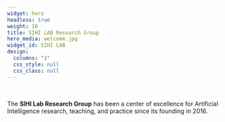 ```yaml
---
widget: hero
headless: true
weight: 10
title: SIHI LAB Research Group
hero_media: welcome.jpg
widget_id: SIHI LAB
design:
  columns: "1"
  css_style: null
  css_class: null
---
```

<br>

The **SIHI Lab Research Group** has been a center of excellence for Artificial Intelligence research, teaching, and practice since its founding in 2016.
